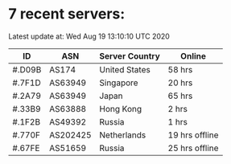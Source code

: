 # 7 recent servers:

Latest update at: Wed Aug 19 13:10:10 UTC 2020

| ID | ASN | Server Country | Online |
| -- | --- | -------------- | ------ |
| #.D09B | AS174 | United States | 58 hrs |
| #.7F1D | AS63949 | Singapore | 20 hrs |
| #.2A79 | AS63949 | Japan | 65 hrs |
| #.33B9 | AS63888 | Hong Kong | 2 hrs |
| #.1F2B | AS49392 | Russia | 1 hrs |
| #.770F | AS202425 | Netherlands | 19 hrs offline |
| #.67FE | AS51659 | Russia | 25 hrs offline |

